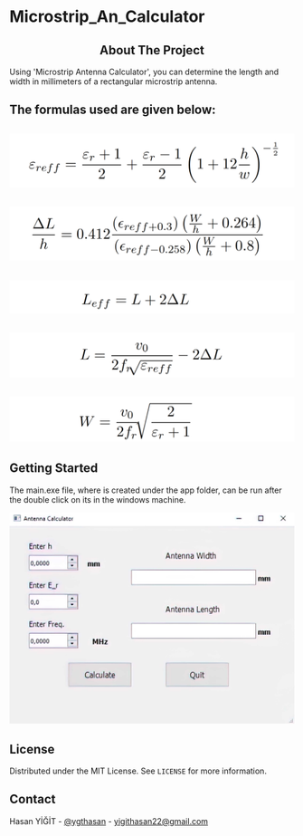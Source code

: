 # Microstrip_An_Calculator







<!-- ABOUT THE PROJECT -->

<h2 align="center">About The Project</h2>

Using 'Microstrip Antenna Calculator', you can determine the length and 
width in millimeters of a rectangular microstrip antenna.

The formulas used are given below:
---
![](1_3.png)
---
![](1_3_1.png)
---
![](1_3_2.png)
---
![](1_4.png)
---
![](1_4_1.png)
---






## Getting Started



The main.exe file, where is created under the app folder, can be run after the double click on its in the windows machine.

![](app.jpg)

## License

Distributed under the MIT License. See `LICENSE` for more information.






## Contact

Hasan YİĞİT - [@ygthasan](https://www.linkedin.com/in/ygthasan/) - yigithasan22@gmail.com




